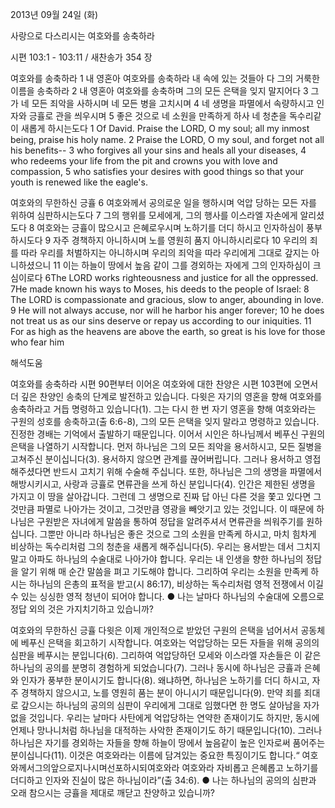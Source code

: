 2013년 09월 24일 (화)

사랑으로 다스리시는 여호와를 송축하라



시편 103:1 - 103:11 / 새찬송가 354 장


여호와를 송축하라
1 내 영혼아 여호와를 송축하라 내 속에 있는 것들아 다 그의 거룩한 이름을 송축하라 2 내 영혼아 여호와를 송축하며 그의 모든 은택을 잊지 말지어다 3 그가 네 모든 죄악을 사하시며 네 모든 병을 고치시며 4 네 생명을 파멸에서 속량하시고 인자와 긍휼로 관을 씌우시며 5 좋은 것으로 네 소원을 만족하게 하사 네 청춘을 독수리같이 새롭게 하시는도다
1 Of David. Praise the LORD, O my soul; all my inmost being, praise his holy name. 2 Praise the LORD, O my soul, and forget not all his benefits-- 3 who forgives all your sins and heals all your diseases, 4 who redeems your life from the pit and crowns you with love and compassion, 5 who satisfies your desires with good things so that your youth is renewed like the eagle's.

여호와의 무한하신 긍휼
6 여호와께서 공의로운 일을 행하시며 억압 당하는 모든 자를 위하여 심판하시는도다 7 그의 행위를 모세에게, 그의 행사를 이스라엘 자손에게 알리셨도다 8 여호와는 긍휼이 많으시고 은혜로우시며 노하기를 더디 하시고 인자하심이 풍부하시도다 9 자주 경책하지 아니하시며 노를 영원히 품지 아니하시리로다 10 우리의 죄를 따라 우리를 처벌하지는 아니하시며 우리의 죄악을 따라 우리에게 그대로 갚지는 아니하셨으니 11 이는 하늘이 땅에서 높음 같이 그를 경외하는 자에게 그의 인자하심이 크심이로다
6The LORD works righteousness and justice for all the oppressed. 7He made known his ways to Moses, his deeds to the people of Israel: 8 The LORD is compassionate and gracious, slow to anger, abounding in love. 9 He will not always accuse, nor will he harbor his anger forever; 10 he does not treat us as our sins deserve or repay us according to our iniquities. 11 For as high as the heavens are above the earth, so great is his love for those who fear him

해석도움





여호와를 송축하라
시편 90편부터 이어온 여호와에 대한 찬양은 시편 103편에 오면서 더 깊은 찬양인 송축의 단계로 발전하고 있습니다. 다윗은 자기의 영혼을 향해 여호와를 송축하라고 거듭 명령하고 있습니다(1). 그는 다시 한 번 자기 영혼을 향해 여호와라는 구원의 성호를 송축하고(출 6:6-8), 그의 모든 은택을 잊지 말라고 명령하고 있습니다. 진정한 경배는 기억에서 출발하기 때문입니다. 이어서 시인은 하나님께서 베푸신 구원의 은택을 나열하기 시작합니다. 먼저 하나님은 그의 모든 죄악을 용서하시고, 모든 질병을 고쳐주신 분이십니다(3). 용서하지 않으면 관계를 끊어버립니다. 그러나 용서하고 영접해주셨다면 반드시 고치기 위해 수술해 주십니다. 또한, 하나님은 그의 생명을 파멸에서 해방시키시고, 사랑과 긍휼로 면류관을 쓰게 하신 분입니다(4). 인간은 제한된 생명을 가지고 이 땅을 살아갑니다. 그런데 그 생명으로 진짜 답 아닌 다른 것을 쫓고 있다면 그것만큼 파멸로 나아가는 것이고, 그것만큼 영광을 빼앗기고 있는 것입니다. 이 때문에 하나님은 구원받은 자녀에게 말씀을 통하여 정답을 알려주셔서 면류관을 씌워주기를 원하십니다. 그뿐만 아니라 하나님은 좋은 것으로 그의 소원을 만족케 하시고, 마치 힘차게 비상하는 독수리처럼 그의 청춘을 새롭게 해주십니다(5). 우리는 용서받는 데서 그치지 말고 아파도 하나님의 수술대로 나아가야 합니다. 우리는 내 인생을 향한 하나님의 정답을 알기 위해 매 순간 말씀을 펴고 기도해야 합니다. 그리하여 우리는 소원을 만족케 하시는 하나님의 은총의 표적을 받고(시 86:17), 비상하는 독수리처럼 영적 전쟁에서 이길 수 있는 싱싱한 영적 청년이 되어야 합니다.
● 나는 날마다 하나님의 수술대에 오름으로 정답 외의 것은 가지치기하고 있습니까?

여호와의 무한하신 긍휼
다윗은 이제 개인적으로 받았던 구원의 은택을 넘어서서 공동체에 베푸신 은택을 회고하기 시작합니다. 여호와는 억압당하는 모든 자들을 위해 공의의 심판을 베푸시는 분입니다(6). 그리하여 억압당하던 모세와 이스라엘 자손들은 이 같은 하나님의 공의를 분명히 경험하게 되었습니다(7). 그러나 동시에 하나님은 긍휼과 은혜와 인자가 풍부한 분이시기도 합니다(8). 왜냐하면, 하나님은 노하기를 더디 하시고, 자주 경책하지 않으시고, 노를 영원히 품는 분이 아니시기 때문입니다(9). 만약 죄를 죄대로 갚으시는 하나님의 공의의 심판이 우리에게 그대로 임했다면 한 명도 살아남을 자가 없을 것입니다. 우리는 날마다 사탄에게 억압당하는 연약한 존재이기도 하지만, 동시에 언제나 망나니처럼 하나님을 대적하는 사악한 존재이기도 하기 때문입니다(10). 그러나 하나님은 자기를 경외하는 자들을 향해 하늘이 땅에서 높음같이 높은 인자로써 품어주는 분이십니다(11). 이것은 여호와라는 이름에 담겨있는 중요한 특징이기도 합니다.“ 여호와께서그의앞으로지나시며선포하시되여호와라 여호와라 자비롭고 은혜롭고 노하기를 더디하고 인자와 진실이 많은 하나님이라”(출 34:6).
● 나는 하나님의 공의의 심판과 오래 참으시는 긍휼을 제대로 깨닫고 찬양하고 있습니까?